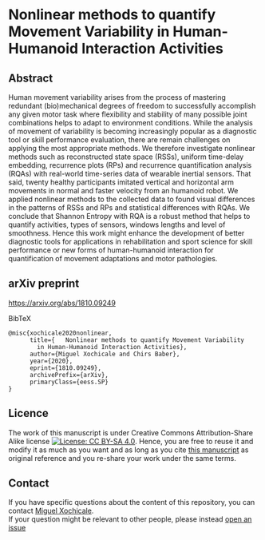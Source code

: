 # Nonlinear methods to quantify Movement Variability in Human-Humanoid Interaction Activities

## Abstract 
Human movement variability arises from the process of 
mastering redundant (bio)mechanical degrees of freedom
to successfully accomplish any given motor task
where flexibility and stability of many possible joint 
combinations helps to adapt to environment conditions. 
While the analysis of movement of variability is becoming increasingly 
popular as a diagnostic tool or skill performance evaluation, 
there are remain challenges on applying the most appropriate methods. 
We therefore investigate nonlinear methods 
such as reconstructed state space (RSSs), uniform time-delay embedding, 
recurrence plots (RPs) and recurrence quantification analysis (RQAs)
with real-world time-series data of wearable inertial sensors. 
That said, twenty healthy participants 
imitated vertical and horizontal arm movements in normal 
and faster velocity from an humanoid robot.
We applied nonlinear methods to the collected data 
to found visual differences in the patterns of RSSs and RPs
and statistical differences with RQAs.
We conclude that Shannon Entropy with RQA is a robust method 
that helps to quantify activities, types of sensors, windows lengths 
and level of smoothness.
Hence this work might enhance the development of 
better diagnostic tools for applications in 
rehabilitation and sport science for skill performance
or new forms of human-humanoid interaction for
quantification of movement adaptations and motor pathologies.

## arXiv preprint
https://arxiv.org/abs/1810.09249

BibTeX
```
@misc{xochicale2020nonlinear,
      title={	Nonlinear methods to quantify Movement Variability 
		in Human-Humanoid Interaction Activities}, 
      author={Miguel Xochicale and Chirs Baber},
      year={2020},
      eprint={1810.09249},
      archivePrefix={arXiv},
      primaryClass={eess.SP}
}
```

## Licence
The work of this manuscript is under Creative Commons Attribution-Share Alike license [![License: CC BY-SA 4.0](https://licensebuttons.net/l/by-sa/4.0/80x15.png)](https://creativecommons.org/licenses/by-sa/4.0/). 
Hence, you are free to reuse it and modify it as much as you want and as long as you cite [this manuscript](https://github.com/mxochicale/srep2020) as original reference and you re-share your work under the same terms. 

## Contact
If you have specific questions about the content of this repository, you can contact [Miguel Xochicale](mailto:perez.xochicale@gmail.com?subject="[srep2020]").  
If your question might be relevant to other people, please instead [open an issue](https://github.com/mxochicale/srep2020/issues)
